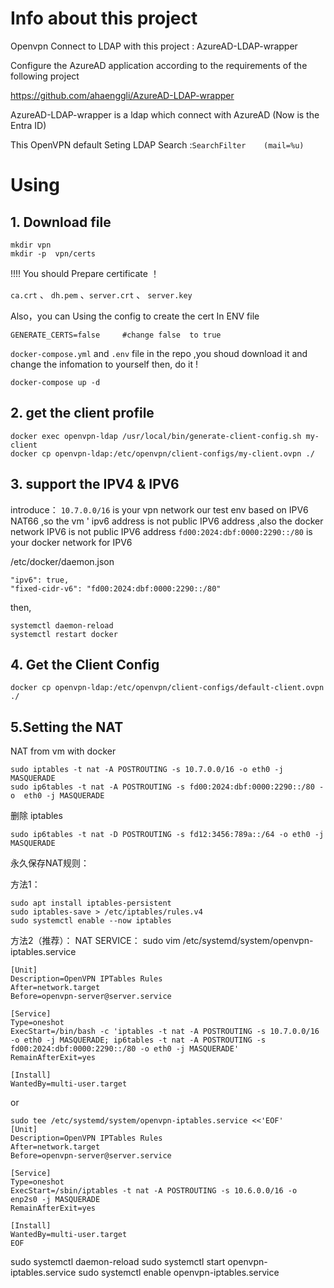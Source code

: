 # Info about this project

Openvpn Connect to LDAP with this project : AzureAD-LDAP-wrapper

Configure the AzureAD application according to the requirements of the following project

https://github.com/ahaenggli/AzureAD-LDAP-wrapper

AzureAD-LDAP-wrapper is a ldap which connect with AzureAD (Now is the Entra ID)

This OpenVPN default Seting LDAP Search :`SearchFilter    (mail=%u)`

# Using

## 1. Download file 

```
mkdir vpn
mkdir -p  vpn/certs
```
!!!! You should Prepare certificate ！ 

`ca.crt`  、  `dh.pem`  、`server.crt` 、 `server.key`

Also，you can Using the config to create the cert In ENV file
```
GENERATE_CERTS=false     #change false  to true 
```

`docker-compose.yml` and  `.env` file in the repo ,you shoud download it and change the infomation  to yourself
then, do it !
```
docker-compose up -d 
```

## 2. get the client profile
```
docker exec openvpn-ldap /usr/local/bin/generate-client-config.sh my-client
docker cp openvpn-ldap:/etc/openvpn/client-configs/my-client.ovpn ./
```

## 3. support the IPV4 & IPV6

introduce：
`10.7.0.0/16`  is your vpn network
our test env based on IPV6 NAT66 ,so the vm ' ipv6 address is not public IPV6 address ,also the docker network IPV6 is not public IPV6 address
`fd00:2024:dbf:0000:2290::/80` is your docker network for IPV6

/etc/docker/daemon.json
```
"ipv6": true,
"fixed-cidr-v6": "fd00:2024:dbf:0000:2290::/80"

```
then,
```
systemctl daemon-reload
systemctl restart docker 
```

## 4. Get the Client Config
```
docker cp openvpn-ldap:/etc/openvpn/client-configs/default-client.ovpn ./
```

## 5.Setting the NAT
NAT from vm with docker
```
sudo iptables -t nat -A POSTROUTING -s 10.7.0.0/16 -o eth0 -j MASQUERADE
sudo ip6tables -t nat -A POSTROUTING -s fd00:2024:dbf:0000:2290::/80 -o  eth0 -j MASQUERADE
```

删除 iptables
```
sudo ip6tables -t nat -D POSTROUTING -s fd12:3456:789a::/64 -o eth0 -j MASQUERADE
```

永久保存NAT规则：


方法1：
```
sudo apt install iptables-persistent
sudo iptables-save > /etc/iptables/rules.v4
sudo systemctl enable --now iptables
```
方法2（推荐）：
NAT SERVICE：
sudo vim /etc/systemd/system/openvpn-iptables.service
```
[Unit]
Description=OpenVPN IPTables Rules
After=network.target
Before=openvpn-server@server.service

[Service]
Type=oneshot
ExecStart=/bin/bash -c 'iptables -t nat -A POSTROUTING -s 10.7.0.0/16 -o eth0 -j MASQUERADE; ip6tables -t nat -A POSTROUTING -s fd00:2024:dbf:0000:2290::/80 -o eth0 -j MASQUERADE'
RemainAfterExit=yes

[Install]
WantedBy=multi-user.target
```
or
```
sudo tee /etc/systemd/system/openvpn-iptables.service <<'EOF'
[Unit]
Description=OpenVPN IPTables Rules
After=network.target
Before=openvpn-server@server.service

[Service]
Type=oneshot
ExecStart=/sbin/iptables -t nat -A POSTROUTING -s 10.6.0.0/16 -o enp2s0 -j MASQUERADE
RemainAfterExit=yes

[Install]
WantedBy=multi-user.target
EOF
```
sudo systemctl daemon-reload
sudo systemctl start openvpn-iptables.service
sudo systemctl enable openvpn-iptables.service





